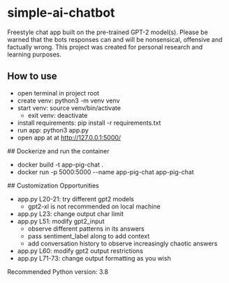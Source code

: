 # simple-ai-chatbot
Freestyle chat app built on the pre-trained GPT-2 model(s).
Please be warned that the bots responses can and will be nonsensical, offensive and factually wrong.
This project was created for personal research and learning purposes.

## How to use
 - open terminal in project root
 - create venv: python3 -m venv venv
 - start venv: source venv/bin/activate 
    - exit venv: deactivate
 - install requirements: pip install -r requirements.txt
 - run app: python3 app.py
 - open app at at http://127.0.0.1:5000/

## Dockerize and run the container
 - docker build -t app-pig-chat .
 - docker run -p 5000:5000 --name app-pig-chat app-pig-chat

## Customization Opportunities
 - app.py L20-21: try different gpt2 models
    - gpt2-xl is not recommended on local machine
 - app.py L23: change output char limit
 - app.py L51: modify gpt2_input
    - observe different patterns in its answers
    - pass sentiment_label along to add context
    - add conversation history to observe increasingly chaotic answers
 - app.py L60: modify gpt2 output restrictions
 - app.py L71-73: change output formatting as you wish


Recommended Python version: 3.8
